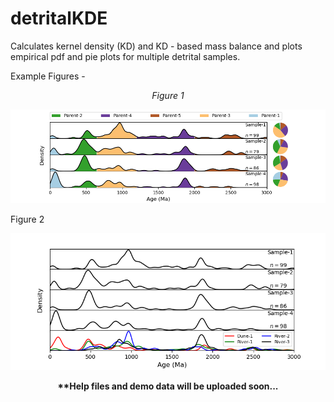 # detritalKDE
Calculates kernel density (KD) and KD - based mass balance and plots empirical pdf and pie plots for multiple detrital samples.

Example Figures - 

<p align="center">
  <I>Figure 1</I>
</p>

![Example Figure 1](https://github.com/ramendra1990/detritalKDE/blob/master/demo%20figures/Figure_1.png)

Figure 2

![Example Figure 2](https://github.com/ramendra1990/detritalKDE/blob/master/demo%20figures/Figure_2.png)

<p align="center">
  <b>**Help files and demo data will be uploaded soon...</b>
</p>
